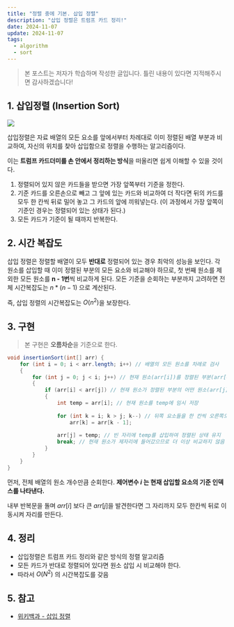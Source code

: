 ```yaml
---
title: "정렬 중에 기본. 삽입 정렬"
description: "삽입 정렬은 트럼프 카드 정리!"
date: 2024-11-07
update: 2024-11-07
tags:
  - algorithm
  - sort
---
```


> 본 포스트는 저자가 학습하며 작성한 글입니다. 틀린 내용이 있다면 지적해주시면 감사하겠습니다!
## 1. 삽입정렬 (Insertion Sort)

![](./insertionsort.gif)

삽입정렬은 자료 배열의 모든 요소를 앞에서부터 차례대로 이미 정렬된 배열 부분과 비교하여, 자신의 위치를 찾아 삽입함으로 정렬을 수행하는 알고리즘이다.

이는 **트럼프 카드더미를 손 안에서 정리하는 방식**을 떠올리면 쉽게 이해할 수 있을 것이다.

1. 정렬되어 있지 않은 카드들을 받으면 가장 앞쪽부터 기준을 정한다.
2. 기준 카드를 오른손으로 빼고 그 앞에 있는 카드와 비교하여 더 작다면 뒤의 카드를 모두 한 칸씩 뒤로 밀어 놓고 그 카드의 앞에 끼워넣는다. (이 과정에서 가장 앞쪽이 기준인 경우는 정렬되어 있는 상태가 된다.)
3. 모든 카드가 기준이 될 때까지 반복한다.

## 2. 시간 복잡도

삽입 정렬은 정렬할 배열이 모두 **반대로** 정렬되어 있는 경우 최악의 성능을 보인다. 각 원소를 삽입할 때 이미 정렬된 부분의 모든 요소와 비교해야 하므로, 첫 번째 원소를 제외한 모든 원소를 **n - 1번**씩 비교하게 된다. 모든 기준을 순회하는 부분까지 고려하면 전체 시간복잡도는 $n*(n-1)$ 으로 계산된다.

즉, 삽입 정렬의 시간복잡도는  $O(n^2)$을 보장한다.


## 3. 구현

> 본 구현은 **오름차순**을 기준으로 한다.


```java
void insertionSort(int[] arr) {  
    for (int i = 0; i < arr.length; i++) // 배열의 모든 원소를 차례로 검사
    {  
        for (int j = 0; j < i; j++) // 현재 원소(arr[i])를 정렬된 부분(arr[0] ~ arr[i-1])과 비교
        {  
            if (arr[i] < arr[j]) // 현재 원소가 정렬된 부분의 어떤 원소(arr[j])보다 작으면
            {  
                int temp = arr[i]; // 현재 원소를 temp에 임시 저장
                
                for (int k = i; k > j; k--) // 뒤쪽 요소들을 한 칸씩 오른쪽으로 이동하여 자리 만들기
                    arr[k] = arr[k - 1];  
  
                arr[j] = temp; // 빈 자리에 temp를 삽입하여 정렬된 상태 유지
                break; // 현재 원소가 제자리에 들어갔으므로 더 이상 비교하지 않음
            }  
        }  
    }  
}  

```

먼저, 전체 배열의 원소 개수만큼 순회한다.
**제어변수 $i$ 는 현재 삽입할 요소의 기준 인덱스를 나타낸다.**

내부 반복문을 돌며  $arr[i]$ 보다 큰 $arr[j]$을 발견한다면 그 자리까지 모두 한칸씩 뒤로 이동시켜 자리를 만든다.

## 4. 정리

- 삽입정렬은 트럼프 카드 정리와 같은 방식의 정렬 알고리즘
- 모든 카드가 반대로 정렬되어 있다면 원소 삽입 시 비교해야 한다.
- 따라서 $O(N^2)$ 의 시간복잡도를 갖음

## 5. 참고

- [위키백과 - 삽입 정렬
  ](https://ko.wikipedia.org/wiki/%EC%82%BD%EC%9E%85_%EC%A0%95%EB%A0%AC)